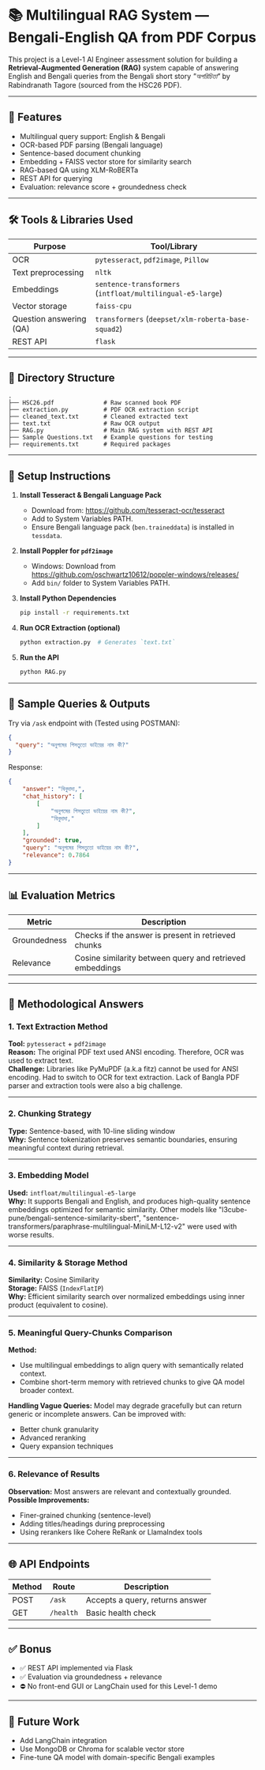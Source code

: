 # 📚 Multilingual RAG System — Bengali-English QA from PDF Corpus

This project is a Level-1 AI Engineer assessment solution for building a **Retrieval-Augmented Generation (RAG)** system capable of answering English and Bengali queries from the Bengali short story _"অপরিচিতা"_ by Rabindranath Tagore (sourced from the HSC26 PDF).

---

## 🚀 Features

- Multilingual query support: English & Bengali
- OCR-based PDF parsing (Bengali language)
- Sentence-based document chunking
- Embedding + FAISS vector store for similarity search
- RAG-based QA using XLM-RoBERTa
- REST API for querying
- Evaluation: relevance score + groundedness check

---

## 🛠️ Tools & Libraries Used

| Purpose                        | Tool/Library                                 |
|-------------------------------|----------------------------------------------|
| OCR                           | `pytesseract`, `pdf2image`, `Pillow`         |
| Text preprocessing            | `nltk`                                       |
| Embeddings                    | `sentence-transformers` (`intfloat/multilingual-e5-large`) |
| Vector storage                | `faiss-cpu`                                  |
| Question answering (QA)       | `transformers` (`deepset/xlm-roberta-base-squad2`) |
| REST API                      | `flask`                                      |

---

## 📁 Directory Structure

```
.
├── HSC26.pdf              # Raw scanned book PDF
├── extraction.py          # PDF OCR extraction script
├── cleaned_text.txt       # Cleaned extracted text
├── text.txt               # Raw OCR output
├── RAG.py                 # Main RAG system with REST API
├── Sample Questions.txt   # Example questions for testing
├── requirements.txt       # Required packages
```

---

## 🔧 Setup Instructions

1. **Install Tesseract & Bengali Language Pack**
   - Download from: https://github.com/tesseract-ocr/tesseract
   - Add to System Variables PATH.
   - Ensure Bengali language pack (`ben.traineddata`) is installed in `tessdata`.

2. **Install Poppler for `pdf2image`**
   - Windows: Download from https://github.com/oschwartz10612/poppler-windows/releases/
   - Add `bin/` folder to System Variables PATH.

3. **Install Python Dependencies**
   ```bash
   pip install -r requirements.txt
   ```

4. **Run OCR Extraction (optional)**
   ```bash
   python extraction.py  # Generates `text.txt`
   ```

5. **Run the API**
   ```bash
   python RAG.py
   ```

---

## 🧪 Sample Queries & Outputs

Try via `/ask` endpoint with (Tested using POSTMAN):

```json
{
  "query": "অনুপমের পিসতুতো ভাইয়ের নাম কী?"
}
```

Response:
```json
{
    "answer": "বিনুদাদা,",
    "chat_history": [
        [
            "অনুপমের পিসতুতো ভাইয়ের নাম কী?",
            "বিনুদাদা,"
        ]
    ],
    "grounded": true,
    "query": "অনুপমের পিসতুতো ভাইয়ের নাম কী?",
    "relevance": 0.7864
}
```

---

## 📊 Evaluation Metrics

| Metric        | Description                                               |
|---------------|-----------------------------------------------------------|
| Groundedness  | Checks if the answer is present in retrieved chunks       |
| Relevance     | Cosine similarity between query and retrieved embeddings  |

---

## 📌 Methodological Answers

### 1. **Text Extraction Method**
**Tool:** `pytesseract` + `pdf2image`  
**Reason:** The original PDF text used ANSI encoding. Therefore, OCR was used to extract text.  
**Challenge:** Libraries like PyMuPDF (a.k.a fitz) cannot be used for ANSI encoding. Had to switch to OCR for text extraction. 
               Lack of Bangla PDF parser and extraction tools were also a big challenge.

---

### 2. **Chunking Strategy**
**Type:** Sentence-based, with 10-line sliding window  
**Why:** Sentence tokenization preserves semantic boundaries, ensuring meaningful context during retrieval.

---

### 3. **Embedding Model**
**Used:** `intfloat/multilingual-e5-large`  
**Why:** It supports Bengali and English, and produces high-quality sentence embeddings optimized for semantic similarity. 
Other models like "l3cube-pune/bengali-sentence-similarity-sbert", "sentence-transformers/paraphrase-multilingual-MiniLM-L12-v2"
were used with worse results.

---

### 4. **Similarity & Storage Method**
**Similarity:** Cosine Similarity  
**Storage:** FAISS (`IndexFlatIP`)  
**Why:** Efficient similarity search over normalized embeddings using inner product (equivalent to cosine).

---

### 5. **Meaningful Query-Chunks Comparison**
**Method:** 
- Use multilingual embeddings to align query with semantically related context.
- Combine short-term memory with retrieved chunks to give QA model broader context.

**Handling Vague Queries:** Model may degrade gracefully but can return generic or incomplete answers. Can be improved with:
- Better chunk granularity
- Advanced reranking
- Query expansion techniques

---

### 6. **Relevance of Results**
**Observation:** Most answers are relevant and contextually grounded.  
**Possible Improvements:**
- Finer-grained chunking (sentence-level)
- Adding titles/headings during preprocessing
- Using rerankers like Cohere ReRank or LlamaIndex tools

---

## 🌐 API Endpoints

| Method | Route     | Description                      |
|--------|-----------|----------------------------------|
| POST   | `/ask`    | Accepts a query, returns answer  |
| GET    | `/health` | Basic health check               |

---

## ✅ Bonus

- ✅ REST API implemented via Flask
- ✅ Evaluation via groundedness + relevance
- ⛔ No front-end GUI or LangChain used for this Level-1 demo

---

## 🧠 Future Work

- Add LangChain integration
- Use MongoDB or Chroma for scalable vector store
- Fine-tune QA model with domain-specific Bengali examples

